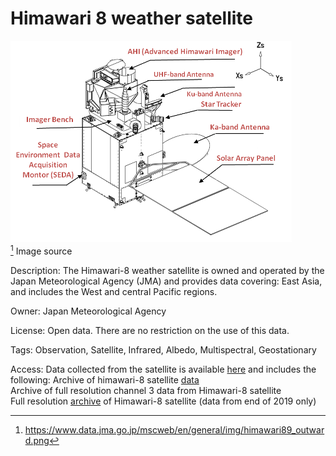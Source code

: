 # Himawari 8 weather satellite

![image](/img/himawari89_outward.png)
<br>
[^1] Image source

Description: The Himawari-8 weather satellite is owned and operated by the Japan Meteorological Agency (JMA) and provides data covering: East Asia, and includes the West and central Pacific regions.

Owner: Japan Meteorological Agency

License: Open data. There are no restriction on the use of this data.

Tags: Observation, Satellite, Infrared, Albedo, Multispectral, Geostationary

Access:
Data collected from the satellite is available [here](https://registry.opendata.aws/noaa-himawari/) and includes the following:
Archive of himawari-8 satellite [data](ftp://ftp.ptree.jaxa.jp/jma/netcdf)  
Archive of full resolution channel 3 data from Himawari-8 satellite  
Full resolution [archive](https://registry.opendata.aws/noaa-himawari/) of Himawari-8 satellite (data from end of 2019 only)

[^1]: https://www.data.jma.go.jp/mscweb/en/general/img/himawari89_outward.png